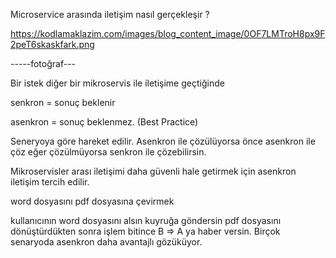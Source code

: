 Microservice arasında iletişim nasıl gerçekleşir ?

https://kodlamaklazim.com/images/blog_content_image/0OF7LMTroH8px9F2peT6skaskfark.png


-----fotoğraf---


Bir istek diğer bir mikroservis ile iletişime geçtiğinde


senkron = sonuç beklenir

asenkron = sonuç beklenmez. (Best Practice)


Seneryoya göre hareket edilir. Asenkron ile çözülüyorsa önce asenkron ile çöz eğer çözülmüyorsa senkron ile çözebilirsin.

Mikroservisler arası iletişimi daha güvenli hale getirmek için asenkron iletişim tercih edilir.

word dosyasını pdf dosyasına çevirmek

kullanıcının word dosyasını alsın kuyruğa göndersin pdf dosyasını 
dönüştürdükten sonra işlem bitince B => A ya haber versin. 
Birçok senaryoda asenkron daha avantajlı gözüküyor.
